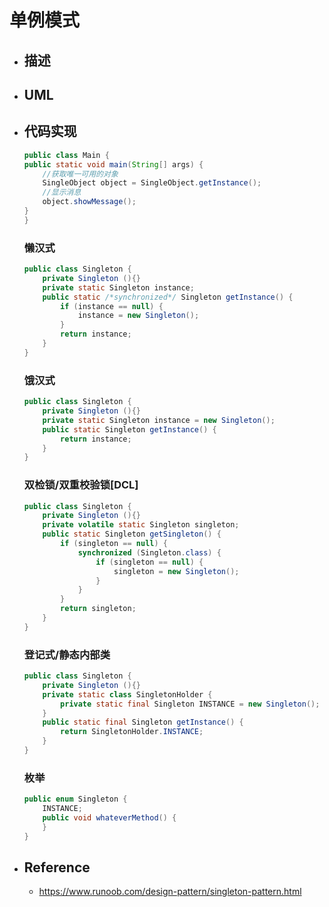 # 单例模式

* ## 描述

* ## UML

* ## 代码实现

    ```java
    public class Main {
    public static void main(String[] args) {
        //获取唯一可用的对象
        SingleObject object = SingleObject.getInstance();
        //显示消息
        object.showMessage();
    }
    }
    ```

    <!-- tabs:start -->
    ### **懒汉式**

    ```java
    public class Singleton {  
        private Singleton (){}
        private static Singleton instance;  
        public static /*synchronized*/ Singleton getInstance() {  
            if (instance == null) {  
                instance = new Singleton();  
            }  
            return instance;  
        }  
    }
    ```
    ### **饿汉式**

    ```java
    public class Singleton {  
        private Singleton (){}
        private static Singleton instance = new Singleton();
        public static Singleton getInstance() {
            return instance;
        }
    }
    ```
    ### **双检锁/双重校验锁[DCL]**

    ```java
    public class Singleton {  
        private Singleton (){}
        private volatile static Singleton singleton;  
        public static Singleton getSingleton() {  
            if (singleton == null) {  
                synchronized (Singleton.class) {  
                    if (singleton == null) {  
                        singleton = new Singleton();  
                    }  
                }  
            }  
            return singleton;  
        }
    }
    ```
    ### **登记式/静态内部类**

    ```java
    public class Singleton {  
        private Singleton (){}
        private static class SingletonHolder {  
            private static final Singleton INSTANCE = new Singleton();  
        }  
        public static final Singleton getInstance() {  
            return SingletonHolder.INSTANCE;  
        }  
    }
    ```
    ### **枚举**

    ```java
    public enum Singleton {  
        INSTANCE;  
        public void whateverMethod() {  
        }  
    }
    ```
    <!-- tabs:end -->

* ## Reference

    + https://www.runoob.com/design-pattern/singleton-pattern.html
